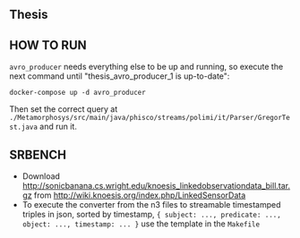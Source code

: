 ## Thesis

## HOW TO RUN

`avro_producer` needs everything else to be up and running, so execute the next command until "thesis_avro_producer_1 is up-to-date":

```
docker-compose up -d avro_producer
```

Then set the correct query at `./Metamorphosys/src/main/java/phisco/streams/polimi/it/Parser/GregorTest.java` and run it.

## SRBENCH

- Download http://sonicbanana.cs.wright.edu/knoesis_linkedobservationdata_bill.tar.gz from http://wiki.knoesis.org/index.php/LinkedSensorData
- To execute the converter from the n3 files to streamable timestamped triples in json, sorted by timestamp, `{ subject: ..., predicate: ..., object: ..., timestamp: ... }` use the template in the `Makefile`
